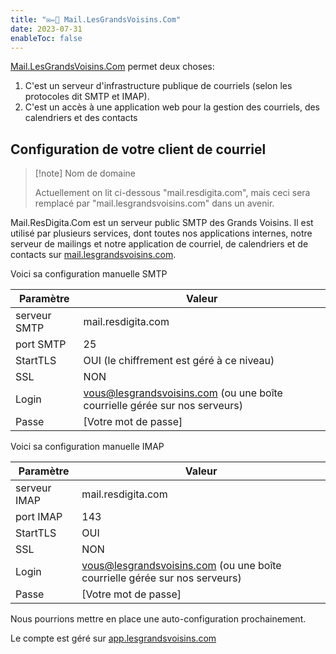 ```yaml
---
title: "✉✏📮 Mail.LesGrandsVoisins.Com"
date: 2023-07-31
enableToc: false
---
```


[Mail.LesGrandsVoisins.Com](https://mail.lesgrandsvoisins.com) permet deux choses: 

1. C'est un serveur d'infrastructure publique de courriels (selon les protocoles dit SMTP et IMAP).
2. C'est un accès à une application web pour la gestion des courriels, des calendriers et des contacts

## Configuration de votre client de courriel

> [!note] Nom de domaine
> 
> Actuellement on lit ci-dessous "mail.resdigita.com", mais ceci sera remplacé par "mail.lesgrandsvoisins.com" dans un avenir.

Mail.ResDigita.Com est un serveur public SMTP des Grands Voisins. Il est utilisé par plusieurs services, dont toutes nos applications internes, notre serveur de mailings et notre application de courriel, de calendriers et de contacts sur [mail.lesgrandsvoisins.com](https://mail.resdigita.com).

Voici sa configuration manuelle SMTP

| Paramètre | Valeur |
| --- | --- |
| serveur SMTP | mail.resdigita.com |
| port SMTP | 25 | 
| StartTLS | OUI (le chiffrement est géré à ce niveau) |
| SSL | NON | 
| Login | vous@lesgrandsvoisins.com  (ou une boîte courrielle gérée sur nos serveurs) | 
| Passe | [Votre mot de passe] |

Voici sa configuration manuelle IMAP

| Paramètre | Valeur |
| --- | --- |
| serveur IMAP | mail.resdigita.com |
| port IMAP | 143 | 
| StartTLS | OUI |
| SSL | NON | 
| Login | vous@lesgrandsvoisins.com  (ou une boîte courrielle gérée sur nos serveurs) | 
| Passe | [Votre mot de passe] |

Nous pourrions mettre en place une auto-configuration prochainement. 

Le compte est géré sur [app.lesgrandsvoisins.com](https://app.lesgrandsvoisins.com)
